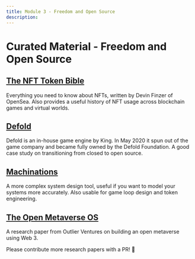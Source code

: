 ```yaml
---
title: Module 3 - Freedom and Open Source
description:
---
```


# Curated Material - Freedom and Open Source

## <a href="https://opensea.io/blog/guides/non-fungible-tokens/" target="_blank" rel="noopener noreferrer">The NFT Token Bible</a>

Everything you need to know about NFTs, written by Devin Finzer of OpenSea. Also provides a useful history of NFT usage across blockchain games and virtual worlds.

## <a href="https://defold.com/open/" target="_blank" rel="noopener noreferrer">Defold</a>

Defold is an in-house game engine by King. In May 2020 it spun out of the game company and became fully owned by the Defold Foundation. A good case study on transitioning from closed to open source.

## <a href="http://machinations.io/" target="_blank" rel="noopener noreferrer">Machinations</a>

A more complex system design tool, useful if you want to model your systems more accurately. Also usable for game loop design and token engineering.

## <a href="https://gateway.pinata.cloud/ipfs/QmNmJcLc9Me7LERSh5shJmkgEeddFzcn4L1pTeMjT5fXqE/OV_Metaverse_OS_V5.pdf" target="_blank" rel="noopener noreferrer">The Open Metaverse OS</a>

A research paper from Outlier Ventures on building an open metaverse using Web 3. 

Please contribute more research papers with a PR! 📝